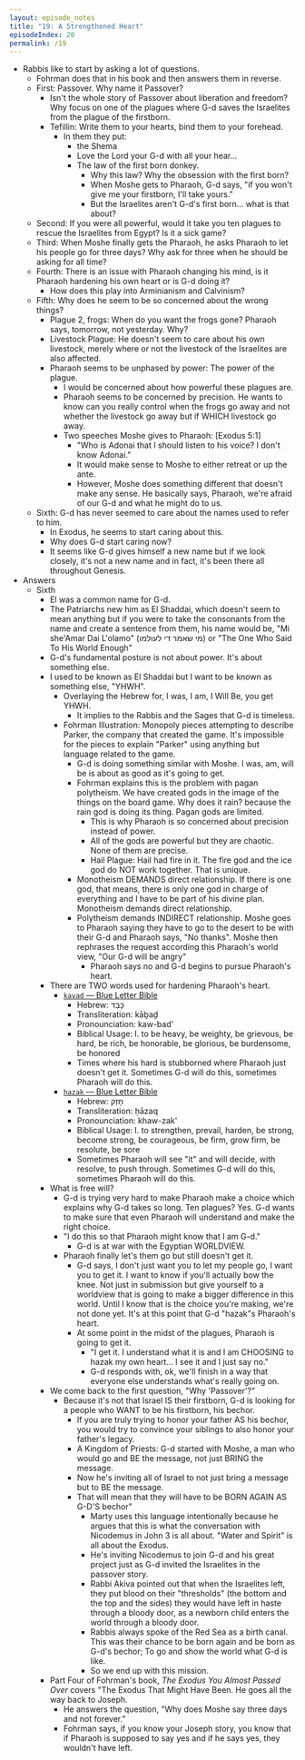 ```yaml
---
layout: episode_notes
title: "19: A Strengthened Heart"
episodeIndex: 20
permalink: /19
---
```

- Rabbis like to start by asking a lot of questions.
  - Fohrman does that in his book and then answers them in reverse.
  - First: Passover. Why name it Passover?
    - Isn't the whole story of Passover about liberation and freedom? Why focus on one of the plagues where G-d saves the Israelites from the plague of the firstborn.
    - Tefillin: Write them to your hearts, bind them to your forehead.
      - In them they put:
        - the Shema
        - Love the Lord your G-d with all your hear...
        - The law of the first born donkey.
          - Why this law? Why the obsession with the first born?
          - When Moshe gets to Pharaoh, G-d says, "if you won't give me your firstborn, I'll take yours."
          - But the Israelites aren't G-d's first born... what is that about?
  - Second: If you were all powerful, would it take you ten plagues to rescue the Israelites from Egypt? Is it a sick game?
  - Third: When Moshe finally gets the Pharaoh, he asks Pharaoh to let his people go for three days? Why ask for three when he should be asking for all time?
  - Fourth: There is an issue with Pharaoh changing his mind, is it Pharaoh hardening his own heart or is G-d doing it?
    - How does this play into Arminianism and Calvinism?
  - Fifth: Why does he seem to be so concerned about the wrong things?
    - Plague 2, frogs: When do you want the frogs gone? Pharaoh says, tomorrow, not yesterday. Why?
    - Livestock Plague: He doesn't seem to care about his own livestock, merely where or not the livestock of the Israelites are also affected.
    - Pharaoh seems to be unphased by power: The power of the plague.
      - I would be concerned about how powerful these plagues are.
      - Pharaoh seems to be concerned by precision. He wants to know can you really control when the frogs go away and not whether the livestock go away but if WHICH livestock go away.
      - Two speeches Moshe gives to Pharaoh: [Exodus 5:1]
        - "Who is Adonai that I should listen to his voice? I don't know Adonai."
        - It would make sense to Moshe to either retreat or up the ante.
        - However, Moshe does something different that doesn't make any sense. He basically says, Pharaoh, we're afraid of our G-d and what he might do to us.
  - Sixth: G-d has never seemed to care about the names used to refer to him.
    - In Exodus, he seems to start caring about this.
    - Why does G-d start caring now?
    - It seems like G-d gives himself a new name but if we look closely, it's not a new name and in fact, it's been there all throughout Genesis.
- Answers
  - Sixth
    - El was a common name for G-d.
    - The Patriarchs new him as El Shaddai, which doesn't seem to mean anything but if you were to take the consonants from the name and create a sentence from them, his name would be, "Mi she'Amar Dai L'olamo" (מי שאמר די לעולמו) or "The One Who Said To His World Enough"
    - G-d's fundamental posture is not about power. It's about something else.
    - I used to be known as El Shaddai but I want to be known as something else, "YHWH".
      - Overlaying the Hebrew for, I was, I am, I Will Be, you get YHWH.
        - It implies to the Rabbis and the Sages that G-d is timeless.
      - Fohrman Illustration: Monopoly pieces attempting to describe Parker, the company that created the game. It's impossible for the pieces to explain "Parker" using anything but language related to the game.
        - G-d is doing something similar with Moshe. I was, am, will be is about as good as it's going to get.
        - Fohrman explains this is the problem with pagan polytheism. We have created gods in the image of the things on the board game. Why does it rain? because the rain god is doing its thing. Pagan gods are limited.
          - This is why Pharaoh is so concerned about precision instead of power.
          - All of the gods are powerful but they are chaotic. None of them are precise.
          - Hail Plague: Hail had fire in it. The fire god and the ice god do NOT work together. That is unique.
        - Monotheism DEMANDS direct relationship. If there is one god, that means, there is only one god in charge of everything and I have to be part of his divine plan. Monotheism demands direct relationship.
        - Polytheism demands INDIRECT relationship. Moshe goes to Pharaoh saying they have to go to the desert to be with their G-d and Pharaoh says, "No thanks". Moshe then rephrases the request according this Pharaoh's world view, "Our G-d will be angry"
          - Pharaoh says no and G-d begins to pursue Pharaoh's heart.
    - There are TWO words used for hardening Pharaoh's heart.
      - [`kavad` — Blue Letter Bible](https://www.blueletterbible.org/lexicon/h3513/kjv/wlc/0-1/)
        - Hebrew: כָּבַד
        - Transliteration: kāḇaḏ
        - Pronounciation: kaw-bad'
        - Biblical Usage: I. to be heavy, be weighty, be grievous, be hard, be rich, be honorable, be glorious, be burdensome, be honored
        - Times where his hard is stubborned where Pharaoh just doesn't get it. Sometimes G-d will do this, sometimes Pharaoh will do this.
      - [`hazak` — Blue Letter Bible](https://www.blueletterbible.org/lexicon/h2388/kjv/wlc/0-1/)
        - Hebrew: חָזַק
        - Transliteration: ḥāzaq
        - Pronounciation: khaw-zak'
        - Biblical Usage: I. to strengthen, prevail, harden, be strong, become strong, be courageous, be firm, grow firm, be resolute, be sore
        - Sometimes Pharaoh will see "it" and will decide, with resolve, to push through. Sometimes G-d will do this, sometimes Pharaoh will do this.
    - What is free will?
      - G-d is trying very hard to make Pharaoh make a choice which explains why G-d takes so long. Ten plagues? Yes. G-d wants to make sure that even Pharaoh will understand and make the right choice.
      - "I do this so that Pharaoh might know that I am G-d."
        - G-d is at war with the Egyptian WORLDVIEW.
      - Pharaoh finally let's them go but still doesn't get it.
        - G-d says, I don't just want you to let my people go, I want you to get it. I want to know if you'll actually bow the knee. Not just in submission but give yourself to a worldview that is going to make a bigger difference in this world. Until I know that is the choice you're making, we're not done yet. It's at this point that G-d "hazak"s Pharaoh's heart.
        - At some point in the midst of the plagues, Pharaoh is going to get it.
          - "I get it. I understand what it is and I am CHOOSING to hazak my own heart... I see it and I just say no."
          - G-d responds with, ok, we'll finish in a way that everyone else understands what's really going on.
    - We come back to the first question, "Why 'Passover'?"
      - Because it's not that Israel IS their firstborn, G-d is looking for a people who WANT to be his firstborn, his bechor.
        - If you are truly trying to honor your father AS his bechor, you would try to convince your siblings to also honor your father's legacy.
        - A Kingdom of Priests: G-d started with Moshe, a man who would go and BE the message, not just BRING the message.
        - Now he's inviting all of Israel to not just bring a message but to BE the message.
        - That will mean that they will have to be BORN AGAIN AS G-D'S bechor"
          - Marty uses this language intentionally because he argues that this is what the conversation with Nicodemus in John 3 is all about. "Water and Spirit" is all about the Exodus.
          - He's inviting Nicodemus to join G-d and his great project just as G-d invited the Israelites in the passover story.
          - Rabbi Akiva pointed out that when the Israelites left, they put blood on their "thresholds" (the bottom and the top and the sides) they would have left in haste through a bloody door, as a newborn child enters the world through a bloody door.
          - Rabbis always spoke of the Red Sea as a birth canal. This was their chance to be born again and be born as G-d's bechor; To go and show the world what G-d is like.
          - So we end up with this mission.
    - Part Four of Fohrman's book, *The Exodus You Almost Passed Over* covers "The Exodus That Might Have Been. He goes all the way back to Joseph.
      - He answers the question, "Why does Moshe say three days and not forever."
      - Fohrman says, if you know your Joseph story, you know that if Pharaoh is supposed to say yes and if he says yes, they wouldn't have left.
